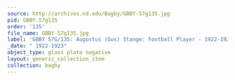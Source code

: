 ```yaml
---
source: http://archives.nd.edu/Bagby/GBBY-57g135.jpg
pid: GBBY-57g135
order: '135'
file_name: GBBY-57g135.jpg
label: 'GBBY 57G/135: Augustus (Gus) Stange: Football Player - 1922-1923'
_date: " 1922-1923"
object_type: glass plate negative
layout: generic_collection_item
collection: bagby
---
```

